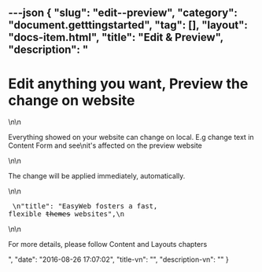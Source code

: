 ---json
{
    "slug": "edit--preview",
    "category": "document.getttingstarted",
    "tag": [],
    "layout": "docs-item.html",
    "title": "Edit & Preview",
    "description": "<h1> Edit anything you want, Preview the change on website </h1>\n\n<p>Everything showed on your website can change on local. E.g change text in Content Form and see\nit's affected on the preview website</p>\n\n<p>The change will be applied immediately, automatically. </p>\n\n<pre> \n\"title\": \"EasyWeb fosters a fast, flexible <s>themes</s> websites\",\n</pre>\n\n<p> For more details, please follow Content and Layouts chapters </p>",
    "date": "2016-08-26 17:07:02",
    "title-vn": "",
    "description-vn": ""
}
---
